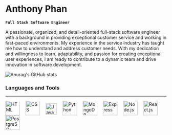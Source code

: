 # Anthony Phan

**`Full Stack Software Engineer`**

<p>A passionate, organized, and detail-oriented full-stack software engineer with a background in providing exceptional customer service and working in fast-paced environments. My experience in the service industry has taught me how to understand and address customer needs. With my dedication and willingness to learn, adaptability, and passion for creating exceptional user experiences, I am ready to contribute to a dynamic team and drive innovation in software development.</p>

![Anurag's GitHub stats](https://github-readme-stats.vercel.app/api?username=AnthonnyyP&show_icons=true&theme=dark)

### Languages and Tools 
-----
<img align = "left" alt = "HTML" width = "45px" style = "padding-right:15px;" src = "https://cdn.jsdelivr.net/gh/devicons/devicon/icons/html5/html5-original-wordmark.svg"/>
<img align = "left" alt = "CSS" width = "45px" style = "padding-right:15px;" src = "https://cdn.jsdelivr.net/gh/devicons/devicon/icons/css3/css3-original-wordmark.svg"/>
<img align = "left" alt = "JavaScript" width = "35px" style = "padding-right:15px;
padding-top: 8px;" src = "https://cdn.jsdelivr.net/gh/devicons/devicon/icons/javascript/javascript-original.svg"/>
<img align = "left" alt = "Python" width = "45px" style = "padding-right:15px;" src = "https://cdn.jsdelivr.net/gh/devicons/devicon/icons/python/python-original.svg"/>
<img align = "left" alt = "MongoDB" width = "45px" style = "padding-right:15px;" src = "https://cdn.jsdelivr.net/gh/devicons/devicon/icons/mongodb/mongodb-original-wordmark.svg"/>
<img align = "left" alt = "Express" width = "45px" style = "padding-right:15px;" src = "https://cdn.jsdelivr.net/gh/devicons/devicon/icons/express/express-original-wordmark.svg"/>
<img align = "left" alt = "Node.js" width = "45px" style = "padding-right:15px;" src = "https://cdn.jsdelivr.net/gh/devicons/devicon/icons/nodejs/nodejs-original-wordmark.svg"/>
<img align = "left" alt = "React.js" width = "45px" style = "padding-right:15px;" src = "https://cdn.jsdelivr.net/gh/devicons/devicon/icons/react/react-original-wordmark.svg"/>
<img align = "left" alt = "PostgreSQL" width = "45px" style = "padding-right:15px;" src = "https://cdn.jsdelivr.net/gh/devicons/devicon/icons/postgresql/postgresql-original-wordmark.svg"/>

<br>
<br>
